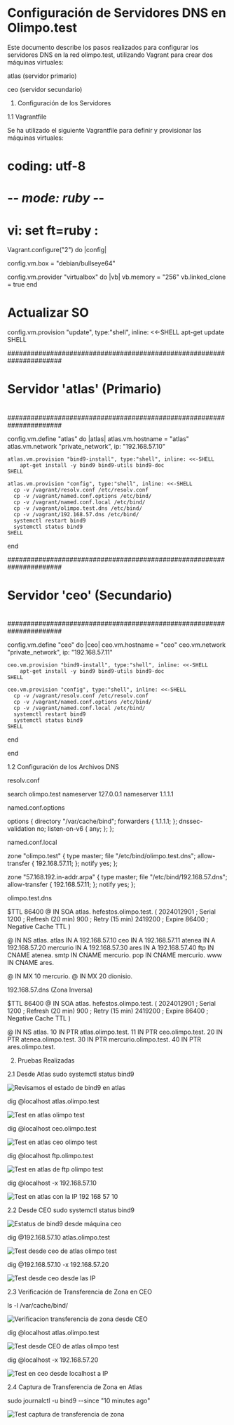 # Configuración de Servidores DNS en Olimpo.test

Este documento describe los pasos realizados para configurar los servidores DNS en la red olimpo.test, utilizando Vagrant para crear dos máquinas virtuales:

atlas (servidor primario)

ceo (servidor secundario)

1. Configuración de los Servidores

1.1 Vagrantfile

Se ha utilizado el siguiente Vagrantfile para definir y provisionar las máquinas virtuales:

# coding: utf-8
# -*- mode: ruby -*-
# vi: set ft=ruby :

Vagrant.configure("2") do |config|

  config.vm.box = "debian/bullseye64"
  
  config.vm.provider "virtualbox" do |vb|
    vb.memory = "256"
    vb.linked_clone = true
  end 

  # Actualizar SO
  config.vm.provision "update", type:"shell", inline: <<-SHELL
    apt-get update 
  SHELL

  ######################################################################
  #
  # Servidor 'atlas' (Primario)
  #
  ######################################################################
  
  config.vm.define "atlas" do |atlas|
    atlas.vm.hostname = "atlas"
    atlas.vm.network "private_network", ip: "192.168.57.10"
    
    atlas.vm.provision "bind9-install", type:"shell", inline: <<-SHELL
        apt-get install -y bind9 bind9-utils bind9-doc
    SHELL

    atlas.vm.provision "config", type:"shell", inline: <<-SHELL
      cp -v /vagrant/resolv.conf /etc/resolv.conf
      cp -v /vagrant/named.conf.options /etc/bind/
      cp -v /vagrant/named.conf.local /etc/bind/
      cp -v /vagrant/olimpo.test.dns /etc/bind/
      cp -v /vagrant/192.168.57.dns /etc/bind/
      systemctl restart bind9
      systemctl status bind9
    SHELL
  end 

  ######################################################################
  #
  # Servidor 'ceo' (Secundario)
  #
  ######################################################################
  
  config.vm.define "ceo" do |ceo|
    ceo.vm.hostname = "ceo"
    ceo.vm.network "private_network", ip: "192.168.57.11"
    
    ceo.vm.provision "bind9-install", type:"shell", inline: <<-SHELL
        apt-get install -y bind9 bind9-utils bind9-doc
    SHELL

    ceo.vm.provision "config", type:"shell", inline: <<-SHELL
      cp -v /vagrant/resolv.conf /etc/resolv.conf
      cp -v /vagrant/named.conf.options /etc/bind/
      cp -v /vagrant/named.conf.local /etc/bind/
      systemctl restart bind9
      systemctl status bind9
    SHELL
  end 

end

1.2 Configuración de los Archivos DNS

resolv.conf

search olimpo.test
nameserver 127.0.0.1
nameserver 1.1.1.1

named.conf.options

options {
    directory "/var/cache/bind";
    forwarders {
        1.1.1.1;
    };
    dnssec-validation no;
    listen-on-v6 { any; };
};

named.conf.local

zone "olimpo.test" {
    type master;
    file "/etc/bind/olimpo.test.dns";
    allow-transfer { 192.168.57.11; };
    notify yes;
};

zone "57.168.192.in-addr.arpa" {
    type master;
    file "/etc/bind/192.168.57.dns";
    allow-transfer { 192.168.57.11; };
    notify yes;
};

olimpo.test.dns

$TTL 86400
@   IN  SOA atlas. hefestos.olimpo.test. (
        2024012901 ; Serial
        1200       ; Refresh (20 min)
        900        ; Retry (15 min)
        2419200    ; Expire
        86400      ; Negative Cache TTL
)

@       IN  NS  atlas.
atlas   IN  A   192.168.57.10
ceo     IN  A   192.168.57.11
atenea  IN  A   192.168.57.20
mercurio IN A   192.168.57.30
ares    IN  A   192.168.57.40
ftp     IN  CNAME atenea.
smtp    IN  CNAME mercurio.
pop     IN  CNAME mercurio.
www     IN  CNAME ares.

@       IN  MX  10 mercurio.
@       IN  MX  20 dionisio.

192.168.57.dns (Zona Inversa)

$TTL 86400
@   IN  SOA atlas. hefestos.olimpo.test. (
        2024012901 ; Serial
        1200       ; Refresh (20 min)
        900        ; Retry (15 min)
        2419200    ; Expire
        86400      ; Negative Cache TTL
)

@       IN  NS  atlas.
10      IN  PTR atlas.olimpo.test.
11      IN  PTR ceo.olimpo.test.
20      IN  PTR atenea.olimpo.test.
30      IN  PTR mercurio.olimpo.test.
40      IN  PTR ares.olimpo.test.

2. Pruebas Realizadas

2.1 Desde Atlas
sudo systemctl status bind9

![Revisamos el estado de bind9 en atlas](https://github.com/user-attachments/assets/f20b209c-ce20-4233-a959-ea8cbeb601ff)

dig @localhost atlas.olimpo.test

![Test en atlas olimpo test](https://github.com/user-attachments/assets/6ff8c894-c1fe-4105-9dbc-9163282c57e2)

dig @localhost ceo.olimpo.test

![Test en atlas  ceo olimpo test](https://github.com/user-attachments/assets/49ff59ca-9f63-40ce-b8b2-9645fc1f87e2)

dig @localhost ftp.olimpo.test

![Test en atlas de ftp olimpo test](https://github.com/user-attachments/assets/5eca025f-caba-4707-99d2-8b768cd4f80f)

dig @localhost -x 192.168.57.10

![Test en atlas con la IP 192 168 57 10](https://github.com/user-attachments/assets/b65b73a0-fd5e-4a8e-b23c-c4d58bf1ffc5)


2.2 Desde CEO
sudo systemctl status bind9

![Estatus de bind9 desde máquina ceo](https://github.com/user-attachments/assets/6b1f09af-8ea7-446a-8aed-5d46d38962a0)

dig @192.168.57.10 atlas.olimpo.test

![Test desde ceo de atlas olimpo test](https://github.com/user-attachments/assets/f6b1d663-b146-4230-8d3f-e2c0e81ded8f)

dig @192.168.57.10 -x 192.168.57.20

![Test desde ceo desde las IP](https://github.com/user-attachments/assets/edfd71c0-4f04-4766-86f5-03ad90d07e25)

2.3 Verificación de Transferencia de Zona en CEO

ls -l /var/cache/bind/

![Verificacion transferencia de zona desde CEO](https://github.com/user-attachments/assets/199d800c-391c-4a95-9ef6-1ec67f28dc2d)

dig @localhost atlas.olimpo.test

![Test desde CEO de atlas olimpo test](https://github.com/user-attachments/assets/14664310-515b-4fb0-9d83-f509b1bd7e48)

dig @localhost -x 192.168.57.20

![Test en ceo desde localhost a IP](https://github.com/user-attachments/assets/2cff0b10-4941-46d4-93cb-53a223e4349d)

2.4 Captura de Transferencia de Zona en Atlas

sudo journalctl -u bind9 --since "10 minutes ago"

![Test captura de transferencia de zona](https://github.com/user-attachments/assets/ae5cea5e-2c8c-46d2-afa1-31cf2635f3b1)
